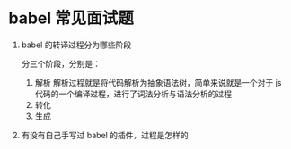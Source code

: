 # babel 常见面试题

1. babel 的转译过程分为哪些阶段

   分三个阶段，分别是：

   1. 解析
      解析过程就是将代码解析为抽象语法树，简单来说就是一个对于 js 代码的一个编译过程，进行了词法分析与语法分析的过程
   2. 转化
   3. 生成

2. 有没有自己手写过 babel 的插件，过程是怎样的

